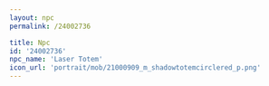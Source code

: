 ```yaml
---
layout: npc
permalink: /24002736

title: Npc
id: '24002736'
npc_name: 'Laser Totem'
icon_url: 'portrait/mob/21000909_m_shadowtotemcirclered_p.png'
---
```

